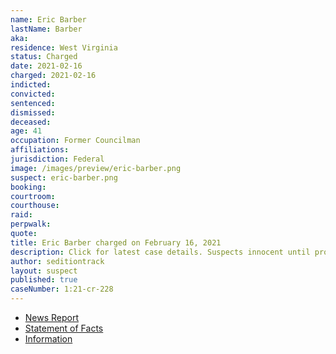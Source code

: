 ```yaml
---
name: Eric Barber
lastName: Barber
aka:
residence: West Virginia
status: Charged
date: 2021-02-16
charged: 2021-02-16
indicted:
convicted: 
sentenced: 
dismissed: 
deceased:
age: 41
occupation: Former Councilman
affiliations:
jurisdiction: Federal
image: /images/preview/eric-barber.png
suspect: eric-barber.png
booking:
courtroom:
courthouse:
raid:
perpwalk:
quote:
title: Eric Barber charged on February 16, 2021
description: Click for latest case details. Suspects innocent until proven guilty.
author: seditiontrack
layout: suspect
published: true
caseNumber: 1:21-cr-228
---
```

- [News Report](https://www.msn.com/en-us/news/us/west-virginia-man-charged-with-stealing-cspan-equipment-during-capitol-riots/ar-BB1efFsk)
- [Statement of Facts](https://www.justice.gov/usao-dc/case-multi-defendant/file/1378386/download)
- [Information](https://www.justice.gov/usao-dc/case-multi-defendant/file/1378381/download)
